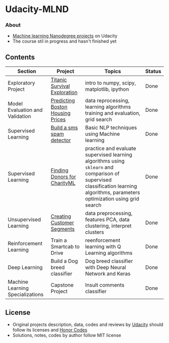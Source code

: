# Udacity-MLND
### About
* [Machine learning Nanodegree projects](https://eg.udacity.com/course/machine-learning-engineer-nanodegree--nd009) on Udacity
* The course stil in progress and hasn't finished yet 

## Contents 
Section | Project | Topics | Status
--- | --- | --- | ---
Exploratory Project | [Titanic Survival Exploration](https://github.com/abdelmalek13/Udacity-MLND/tree/master/Introductory%20Project%20-%20Titanic%20Survival%20Exploration) | intro to numpy, scipy, matplotlib, ipython | Done
Model Evaluation and Validation | [Predicting Boston Housing Prices](https://github.com/abdelmalek13/Udacity-MLND/tree/master/Predicting%20Boston%20Housing%20Prices%20-%20Boston%20Housing) | data reprocessing, learning algorithms training and evaluation, grid search | Done
Supervised Learning | [Build a sms spam detector](https://github.com/abdelmalek13/Udacity-MLND/tree/master/sms%20spam%20detector%20-%20Inference%20Bayesian) | Basic NLP techniques using Machine learning | Done
Supervised Learning | [Finding Donors for CharityML](https://github.com/abdelmalek13/Udacity-MLND/tree/master/Finding%20Donors%20for%20CharityML) | practice and evaluate supervised learning algorithms using `sklearn` and comparison of supervised classification learning algorithms, parameters optimization using grid search  | Done
Unsupervised Learning | [Creating Customer Segments](https://github.com/abdelmalek13/Udacity-MLND/tree/master/Customer%20segments) | data preprocessing, features PCA, data clustering, interpret clusters | Done
Reinforcement Learning | Train a Smartcab to Drive | reenforcement learning with Q Learning algorithms | Done
Deep Learning | Build a Dog breed classifier | Dog breed classifier with Deep Neural Network and Keras | Done 
Machine Learning Specializations | Capstone Project | Insult comments classifier | Done

## License
- Original projects description, data, codes and reviews by [Udacity](www.udacity.com) should follow its licenses and [Honor Codes](https://udacity.zendesk.com/hc/en-us/articles/210667103-What-is-the-Udacity-Honor-Code-)
- Solutions, notes, codes by author follow MIT license
